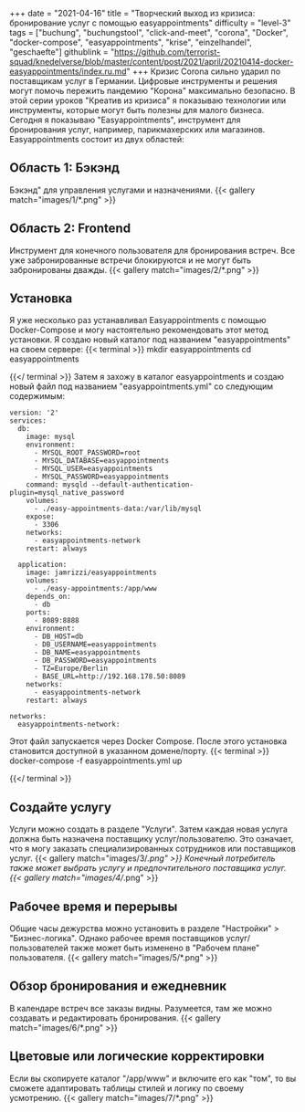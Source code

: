 +++
date = "2021-04-16"
title = "Творческий выход из кризиса: бронирование услуг с помощью easyappointments"
difficulty = "level-3"
tags = ["buchung", "buchungstool", "click-and-meet", "corona", "Docker", "docker-compose", "easyappointments", "krise", "einzelhandel", "geschaefte"]
githublink = "https://github.com/terrorist-squad/knedelverse/blob/master/content/post/2021/april/20210414-docker-easyappointments/index.ru.md"
+++
Кризис Corona сильно ударил по поставщикам услуг в Германии. Цифровые инструменты и решения могут помочь пережить пандемию "Корона" максимально безопасно. В этой серии уроков "Креатив из кризиса" я показываю технологии или инструменты, которые могут быть полезны для малого бизнеса. Сегодня я показываю "Easyappointments", инструмент для бронирования услуг, например, парикмахерских или магазинов. Easyappointments состоит из двух областей:
## Область 1: Бэкэнд
Бэкэнд" для управления услугами и назначениями.
{{< gallery match="images/1/*.png" >}}

## Область 2: Frontend
Инструмент для конечного пользователя для бронирования встреч. Все уже забронированные встречи блокируются и не могут быть забронированы дважды.
{{< gallery match="images/2/*.png" >}}

## Установка
Я уже несколько раз устанавливал Easyappointments с помощью Docker-Compose и могу настоятельно рекомендовать этот метод установки. Я создаю новый каталог под названием "easyappointments" на своем сервере:
{{< terminal >}}
mkdir easyappointments
cd easyappointments

{{</ terminal >}}
Затем я захожу в каталог easyappointments и создаю новый файл под названием "easyappointments.yml" со следующим содержимым:
```
version: '2'
services:
  db:
    image: mysql
    environment:
      - MYSQL_ROOT_PASSWORD=root
      - MYSQL_DATABASE=easyappointments
      - MYSQL_USER=easyappointments
      - MYSQL_PASSWORD=easyappointments
    command: mysqld --default-authentication-plugin=mysql_native_password
    volumes:
      - ./easy-appointments-data:/var/lib/mysql
    expose:
      - 3306
    networks:
      - easyappointments-network
    restart: always

  application:
    image: jamrizzi/easyappointments
    volumes:
      - ./easy-appointments:/app/www
    depends_on:
      - db
    ports:
      - 8089:8888
    environment:
      - DB_HOST=db
      - DB_USERNAME=easyappointments
      - DB_NAME=easyappointments
      - DB_PASSWORD=easyappointments
      - TZ=Europe/Berlin
      - BASE_URL=http://192.168.178.50:8089 
    networks:
      - easyappointments-network
    restart: always

networks:
  easyappointments-network:

```
Этот файл запускается через Docker Compose. После этого установка становится доступной в указанном домене/порту.
{{< terminal >}}
docker-compose -f easyappointments.yml up

{{</ terminal >}}

## Создайте услугу
Услуги можно создать в разделе "Услуги". Затем каждая новая услуга должна быть назначена поставщику услуг/пользователю. Это означает, что я могу заказать специализированных сотрудников или поставщиков услуг.
{{< gallery match="images/3/*.png" >}}
Конечный потребитель также может выбрать услугу и предпочтительного поставщика услуг.
{{< gallery match="images/4/*.png" >}}

## Рабочее время и перерывы
Общие часы дежурства можно установить в разделе "Настройки" > "Бизнес-логика". Однако рабочее время поставщиков услуг/пользователей также может быть изменено в "Рабочем плане" пользователя.
{{< gallery match="images/5/*.png" >}}

## Обзор бронирования и ежедневник
В календаре встреч все заказы видны. Разумеется, там же можно создавать и редактировать бронирования.
{{< gallery match="images/6/*.png" >}}

## Цветовые или логические корректировки
Если вы скопируете каталог "/app/www" и включите его как "том", то вы сможете адаптировать таблицы стилей и логику по своему усмотрению.
{{< gallery match="images/7/*.png" >}}
